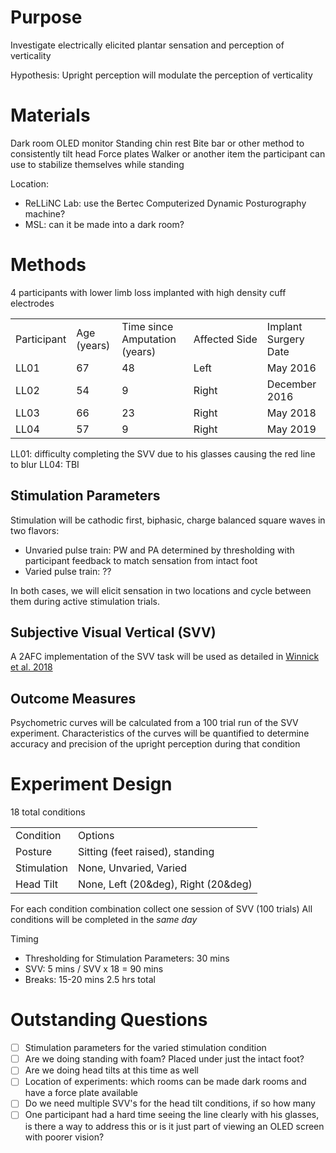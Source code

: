 # Purpose
Investigate electrically elicited plantar sensation and perception of verticality 

Hypothesis: Upright perception will modulate the perception of verticality 
# Materials
Dark room
OLED monitor
Standing chin rest
Bite bar or other method to consistently tilt head
Force plates
Walker or another item the participant can use to stabilize themselves while standing 

Location:
- ReLLiNC Lab: use the Bertec Computerized Dynamic Posturography machine?
- MSL: can it be made into a dark room?
# Methods
4 participants with lower limb loss implanted with high density cuff electrodes

|   |   |   |   |   |
|---|---|---|---|---|
|Participant​|Age​ (years)​|Time since Amputation (years)​|Affected Side​|Implant Surgery Date|
|LL01​|67​|48​|Left​|May 2016​|
|LL02​|54​|9​|Right​|December 2016​|
|LL03​|66​|23​|Right​|May 2018​|
|LL04​|57​|9​|Right​|May 2019​|

LL01: difficulty completing the SVV due to his glasses causing the red line to blur 
LL04: TBI
## Stimulation Parameters
Stimulation will be cathodic first, biphasic, charge balanced square waves in two flavors:
- Unvaried pulse train: PW and PA determined by thresholding with participant feedback to match sensation from intact foot  
- Varied pulse train:  ??

In both cases, we will elicit sensation in two locations and cycle between them during active stimulation trials.
## Subjective Visual Vertical (SVV)
A 2AFC implementation of the SVV task will be used as detailed in [Winnick et al. 2018](https://doi.org/10.3389/fneur.2018.00892)
## Outcome Measures
Psychometric curves will be calculated from a 100 trial run of the SVV experiment.
Characteristics of the curves will be quantified to determine accuracy and precision of the upright perception during that condition  

# Experiment Design 
18 total conditions 

|   |   |
|---|---|
|Condition​|Options​|
|Posture​|Sitting (feet raised), standing |
|Stimulation|None, Unvaried, Varied|   
|Head Tilt| None, Left (20&deg), Right (20&deg)|

For each condition combination collect one session of SVV (100 trials)
All conditions will be completed in the *same day*

Timing
- Thresholding for Stimulation Parameters: 30 mins
- SVV: 5 mins / SVV x 18 = 90 mins
- Breaks: 15-20 mins
2.5 hrs total

# Outstanding Questions 
- [ ] Stimulation parameters for the varied stimulation condition
- [ ] Are we doing standing with foam?  Placed under just the intact foot?
- [ ] Are we doing head tilts at this time as well
- [ ] Location of experiments: which rooms can be made dark rooms and have a force plate available 
- [ ] Do we need multiple SVV's for the head tilt conditions, if so how many
- [ ] One participant had a hard time seeing the line clearly with his glasses, is there a way to address this or is it just part of viewing an OLED screen with poorer vision?